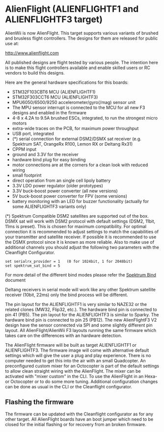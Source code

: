 # AlienFlight (ALIENFLIGHTF1 and ALIENFLIGHTF3 target)

AlienWii is now AlienFlight. This target supports various variants of brushed and brusless flight controllers. The designs for them are released for public use at:

http://www.alienflight.com

All published designs are flight tested by various people. The intention here is to make this flight controllers available and enable skilled users or RC vendors to build this designs.

Here are the general hardware specifications for this boards:

- STM32F103CBT6 MCU (ALIENFLIGHTF1)
- STM32F303CCT6 MCU (ALIENFLIGHTF3)
- MPU6050/6500/9250 accelerometer/gyro(/mag) sensor unit
- The MPU sensor interrupt is connected to the MCU for all new F3 designs and enabled in the firmware
- 4-8 x 4.2A to 9.5A brushed ESCs, integrated, to run the strongest micro motors
- extra-wide traces on the PCB, for maximum power throughput
- USB port, integrated
- (\*) serial connection for external DSM2/DSMX sat receiver (e.g. Spektrum SAT, OrangeRx R100, Lemon RX or Deltang Rx31)
- CPPM input
- ground and 3.3V for the receiver
- hardware bind plug for easy binding
- motor connections are at the corners for a clean look with reduced wiring
- small footprint
- direct operation from an single cell lipoly battery
- 3.3V LDO power regulator (older prototypes)
- 3.3V buck-boost power converter (all new versions)
- 5V buck-boost power converter for FPV (some versions)
- battery monitoring with an LED for buzzer functionality (actually for some ALIENFLIGHTF3 variants only)

(\*) Spektrum Compatible DSM2 satellites are supported out of the box. DSMX sat will work with DSM2 protocol with default settings (DSM2, 11bit, 11ms is preset). This is chosen for maximum compatibility. For optimal connection it is recommended to adjust settings to match the capabilities of your transmitter and satellite receiver. If possible it is recommended to use the DSMX protocol since it is known as more reliable. Also to make use of additional channels you should adjust the following two parameters with the Cleanflight Configurator.

    set serialrx_provider = 1   (0 for 1024bit, 1 for 2048bit)
    set spektrum_sat_bind = 5

For more detail of the different bind modes please refer the [Spektrum Bind](/docs/development/Spektrum-bind) document

Deltang receivers in serial mode will work like any other Spektrum satellite receiver (10bit, 22ms) only the bind process will be different.

The pin layout for the ALIENFLIGHTF1 is very similar to NAZE32 or the related clones (MW32, Flip32, etc.). The hardware bind pin is connected to pin 41 (PB5). The pin layout for the ALIENFLIGHTF3 is similar to Sparky. The hardware bind pin is connected to pin 25 (PB12). The new AlienFlightF3 V2 design have the sensor connected via SPI and some slightly different pin layout. All AlienFlight/AlienWii F3 layouts running the same firmware which takes care on the differences with an hardware detection.

The AlienFlight firmware will be built as target ALIENFLIGHTF1 or ALIENFLIGHTF3. The firmware image will come with alternative default settings which will give the user a plug and play experience. There is no computer needed to get this into the air with an small Quadcopter. An preconfigured custom mixer for an Octocopter is part of the default settings to allow clean straight wiring with the AlienFlight. The mixer can be activated with "mixer custom" in the CLI. To use the AlienFlight in an Hexa- or Octocopter or to do some more tuning. Additional configuration changes can be done as usual in the CLI or the Cleanflight configurator.

## Flashing the firmware

The firmware can be updated with the Cleanflight configurator as for any other target. All AlienFlight boards have an boot jumper which need to be closed for the initial flashing or for recovery from an broken firmware.
